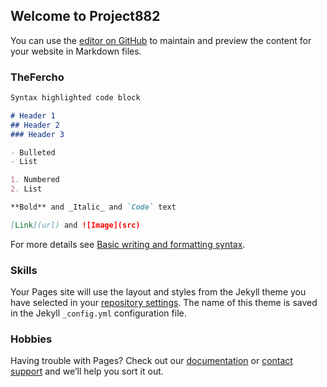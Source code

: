 ## **Welcome to Project882**

You can use the [editor on GitHub](https://github.com/TheFercho/project882.github.io/edit/gh-pages/index.md) to maintain and preview the content for your website in Markdown files.



### **TheFercho**



```markdown
Syntax highlighted code block

# Header 1
## Header 2
### Header 3

- Bulleted
- List

1. Numbered
2. List

**Bold** and _Italic_ and `Code` text

[Link](url) and ![Image](src)
```

For more details see [Basic writing and formatting syntax](https://docs.github.com/en/github/writing-on-github/getting-started-with-writing-and-formatting-on-github/basic-writing-and-formatting-syntax).

### **Skills**

Your Pages site will use the layout and styles from the Jekyll theme you have selected in your [repository settings](https://github.com/TheFercho/project882.github.io/settings/pages). The name of this theme is saved in the Jekyll `_config.yml` configuration file.

### **Hobbies**

Having trouble with Pages? Check out our [documentation](https://docs.github.com/categories/github-pages-basics/) or [contact support](https://support.github.com/contact) and we’ll help you sort it out.
